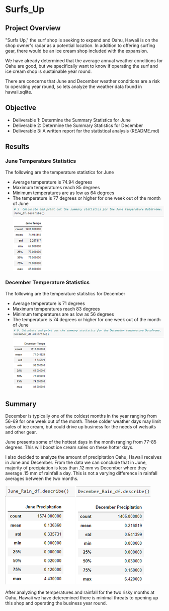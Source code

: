 # Surfs_Up

## Project Overview
"Surfs Up," the surf shop is seeking to expand and Oahu, Hawaii is on the shop owner's radar as a potential location. In addition to offering surfing gear, there would be an ice cream shop included with the expansion.

We have already determined that the average annual weather conditions for Oahu are good, but we specifically want to know if operating the surf and ice cream shop is sustainable year round.

There are concerns that June and December weather conditions are a risk to operating year round, so lets analyze the weather data found in hawaii.sqlite.

## Objective
- Deliverable 1: Determine the Summary Statistics for June
- Deliverable 2: Determine the Summary Statistics for December
- Deliverable 3: A written report for the statistical analysis (README.md)

## Results

### June Temperature Statistics

The following are the temperature statistics for June

- Average temperature is 74.94 degrees
- Maximum temperatures reach 85 degrees
- Minimum temperatures are as low as 64 degrees
- The temperature is 77 degrees or higher for one week out of the month of June
![June_Temps.png](https://github.com/diercz/Surfs_Up/blob/main/June_Temps.png)


### December Temperature Statistics

The following are the temperature statistics for December

- Average temperature is 71 degrees
- Maximum temperatures reach 83 degrees
- Minimum temperatures are as low as 56 degrees
- The temperature is 74 degrees or higher for one week out of the month of June
![December_Temps.png](https://github.com/diercz/Surfs_Up/blob/main/December_Temps.png)

## Summary

December is typically one of the coldest months in the year ranging from 56-69 for one week out of the month.  These colder weather days may limit sales of ice cream, but could drive up business for the needs of wetsuits and other gear.

June presents some of the hottest days in the month ranging from 77-85 degrees. This will boost ice cream sales on these hotter days.  

I also decided to analyze the amount of precipitation Oahu, Hawaii receives in June and December.  From the data we can conclude that in June, majority of precipiation is less than .12 mm vs December where they average .15 mm of rainfall a day.  This is not a varying difference in rainfall averages between the two months.  

![June_Precipitation.png](https://github.com/diercz/Surfs_Up/blob/main/June_Precipitation.png) ![December_Precipitation](https://github.com/diercz/Surfs_Up/blob/main/December_Precipitation.png)

After analyzing the temperatures and rainfall for the two risky months at Oahu, Hawaii we have deteremined there is minimal threats to opening up this shop and operating the business year round.